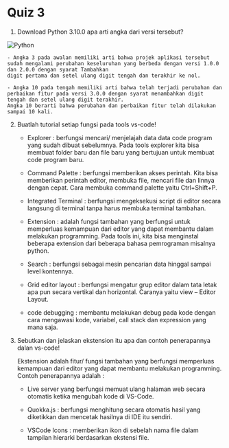 # Quiz 3

1. Download Python 3.10.0 apa arti angka dari versi tersebut?


![Python](https://user-images.githubusercontent.com/92990909/138659751-977a4357-95e4-46b9-9a14-79ba314a446e.jpg)

    - Angka 3 pada awalan memiliki arti bahwa projek aplikasi tersebut sudah mengalami perubahan keseluruhan yang berbeda dengan versi 1.0.0 dan 2.0.0 dengan syarat Tambahkan 
    digit pertama dan setel ulang digit tengah dan terakhir ke nol.

    - Angka 10 pada tengah memiliki arti bahwa telah terjadi perubahan dan perbaikan fitur pada versi 3.0.0 dengan syarat menambahkan digit tengah dan setel ulang digit terakhir. 
    Angka 10 berarti bahwa perubahan dan perbaikan fitur telah dilakukan sampai 10 kali.

2. Buatlah tutorial setiap fungsi pada tools vs-code!

    - Explorer : berfungsi mencari/ menjelajah data data code program yang sudah dibuat sebelumnya. Pada tools explorer kita bisa membuat folder baru dan file baru yang bertujuan
    untuk membuat code program baru.

    - Command Palette : berfungsi memberikan akses perintah. Kita bisa memberikan perintah editor, membuka file, mencari file dan linnya dengan cepat. Cara membuka command 
    palette yaitu Ctrl+Shift+P.

    - Integrated Terminal : berfungsi mengeksekusi script di editor secara langsung di terminal tanpa harus membuka terminal tambahan.

    - Extension : adalah fungsi tambahan yang berfungsi untuk memperluas kemampuan dari editor yang dapat membantu dalam melakukan programming. Pada tools ini, kita bisa 
    menginstal beberapa extension dari beberapa bahasa pemrograman misalnya python.

    - Search : berfungsi sebagai mesin pencarian data hinggal sampai level kontennya.

    - Grid editor layout : berfungsi mengatur grup editor dalam tata letak apa pun secara vertikal dan horizontal. Caranya yaitu view – Editor Layout.

    - code debugging : membantu melakukan debug pada kode dengan cara mengawasi kode, variabel, call stack dan expression yang mana saja.

3. Sebutkan dan jelaskan ekstension itu apa dan contoh penerapannya dalan vs-code!

   Ekstension adalah fitur/ fungsi tambahan yang berfungsi memperluas kemampuan dari editor yang dapat membantu melakukan programming. Contoh penerapannya adalah :

    - Live server yang berfungsi memuat ulang halaman web secara otomatis ketika mengubah kode di VS-Code.

    - Quokka.js : berfungsi menghitung secara otomatis hasil yang diketikkan dan mencetak hasilnya di IDE itu sendiri.

    - VSCode Icons : memberikan ikon di sebelah nama file dalam tampilan hierarki berdasarkan ekstensi file.
